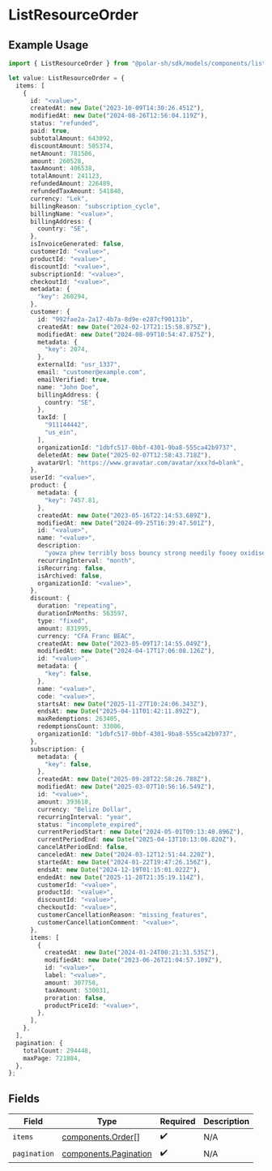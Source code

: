 # ListResourceOrder

## Example Usage

```typescript
import { ListResourceOrder } from "@polar-sh/sdk/models/components/listresourceorder.js";

let value: ListResourceOrder = {
  items: [
    {
      id: "<value>",
      createdAt: new Date("2023-10-09T14:30:26.451Z"),
      modifiedAt: new Date("2024-08-26T12:56:04.119Z"),
      status: "refunded",
      paid: true,
      subtotalAmount: 643092,
      discountAmount: 585374,
      netAmount: 781506,
      amount: 260528,
      taxAmount: 406538,
      totalAmount: 241123,
      refundedAmount: 226489,
      refundedTaxAmount: 541848,
      currency: "Lek",
      billingReason: "subscription_cycle",
      billingName: "<value>",
      billingAddress: {
        country: "SE",
      },
      isInvoiceGenerated: false,
      customerId: "<value>",
      productId: "<value>",
      discountId: "<value>",
      subscriptionId: "<value>",
      checkoutId: "<value>",
      metadata: {
        "key": 260294,
      },
      customer: {
        id: "992fae2a-2a17-4b7a-8d9e-e287cf90131b",
        createdAt: new Date("2024-02-17T21:15:58.875Z"),
        modifiedAt: new Date("2024-08-09T10:54:47.875Z"),
        metadata: {
          "key": 2074,
        },
        externalId: "usr_1337",
        email: "customer@example.com",
        emailVerified: true,
        name: "John Doe",
        billingAddress: {
          country: "SE",
        },
        taxId: [
          "911144442",
          "us_ein",
        ],
        organizationId: "1dbfc517-0bbf-4301-9ba8-555ca42b9737",
        deletedAt: new Date("2025-02-07T12:58:43.718Z"),
        avatarUrl: "https://www.gravatar.com/avatar/xxx?d=blank",
      },
      userId: "<value>",
      product: {
        metadata: {
          "key": 7457.81,
        },
        createdAt: new Date("2023-05-16T22:14:53.689Z"),
        modifiedAt: new Date("2024-09-25T16:39:47.501Z"),
        id: "<value>",
        name: "<value>",
        description:
          "yowza phew terribly boss bouncy strong needily fooey oxidise famously",
        recurringInterval: "month",
        isRecurring: false,
        isArchived: false,
        organizationId: "<value>",
      },
      discount: {
        duration: "repeating",
        durationInMonths: 563597,
        type: "fixed",
        amount: 831995,
        currency: "CFA Franc BEAC",
        createdAt: new Date("2023-05-09T17:14:55.049Z"),
        modifiedAt: new Date("2024-04-17T17:06:08.126Z"),
        id: "<value>",
        metadata: {
          "key": false,
        },
        name: "<value>",
        code: "<value>",
        startsAt: new Date("2025-11-27T10:24:06.343Z"),
        endsAt: new Date("2025-04-11T01:42:11.892Z"),
        maxRedemptions: 263405,
        redemptionsCount: 33006,
        organizationId: "1dbfc517-0bbf-4301-9ba8-555ca42b9737",
      },
      subscription: {
        metadata: {
          "key": false,
        },
        createdAt: new Date("2025-09-28T22:58:26.788Z"),
        modifiedAt: new Date("2025-03-07T10:56:16.549Z"),
        id: "<value>",
        amount: 393618,
        currency: "Belize Dollar",
        recurringInterval: "year",
        status: "incomplete_expired",
        currentPeriodStart: new Date("2024-05-01T09:13:40.896Z"),
        currentPeriodEnd: new Date("2025-04-13T10:13:06.820Z"),
        cancelAtPeriodEnd: false,
        canceledAt: new Date("2024-03-12T12:51:44.220Z"),
        startedAt: new Date("2024-01-22T19:47:26.156Z"),
        endsAt: new Date("2024-12-19T01:15:01.022Z"),
        endedAt: new Date("2025-11-28T21:35:19.114Z"),
        customerId: "<value>",
        productId: "<value>",
        discountId: "<value>",
        checkoutId: "<value>",
        customerCancellationReason: "missing_features",
        customerCancellationComment: "<value>",
      },
      items: [
        {
          createdAt: new Date("2024-01-24T00:21:31.535Z"),
          modifiedAt: new Date("2023-06-26T21:04:57.109Z"),
          id: "<value>",
          label: "<value>",
          amount: 307758,
          taxAmount: 530031,
          proration: false,
          productPriceId: "<value>",
        },
      ],
    },
  ],
  pagination: {
    totalCount: 294448,
    maxPage: 721884,
  },
};
```

## Fields

| Field                                                          | Type                                                           | Required                                                       | Description                                                    |
| -------------------------------------------------------------- | -------------------------------------------------------------- | -------------------------------------------------------------- | -------------------------------------------------------------- |
| `items`                                                        | [components.Order](../../models/components/order.md)[]         | :heavy_check_mark:                                             | N/A                                                            |
| `pagination`                                                   | [components.Pagination](../../models/components/pagination.md) | :heavy_check_mark:                                             | N/A                                                            |